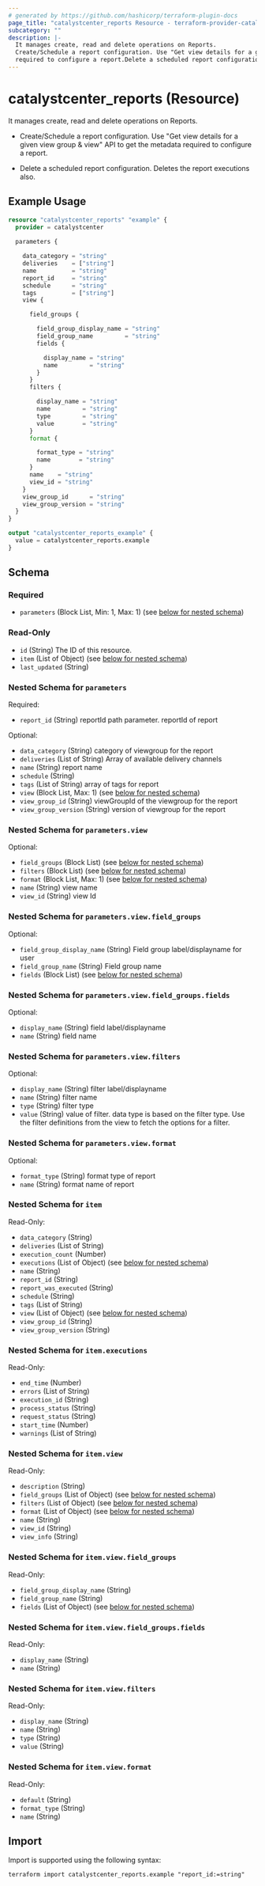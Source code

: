 ```yaml
---
# generated by https://github.com/hashicorp/terraform-plugin-docs
page_title: "catalystcenter_reports Resource - terraform-provider-catalystcenter"
subcategory: ""
description: |-
  It manages create, read and delete operations on Reports.
  Create/Schedule a report configuration. Use "Get view details for a given view group & view" API to get the metadata
  required to configure a report.Delete a scheduled report configuration. Deletes the report executions also.
---
```


# catalystcenter_reports (Resource)

It manages create, read and delete operations on Reports.

- Create/Schedule a report configuration. Use "Get view details for a given view group & view" API to get the metadata
required to configure a report.

- Delete a scheduled report configuration. Deletes the report executions also.

## Example Usage

```terraform
resource "catalystcenter_reports" "example" {
  provider = catalystcenter
 
  parameters {

    data_category = "string"
    deliveries    = ["string"]
    name          = "string"
    report_id     = "string"
    schedule      = "string"
    tags          = ["string"]
    view {

      field_groups {

        field_group_display_name = "string"
        field_group_name         = "string"
        fields {

          display_name = "string"
          name         = "string"
        }
      }
      filters {

        display_name = "string"
        name         = "string"
        type         = "string"
        value        = "string"
      }
      format {

        format_type = "string"
        name        = "string"
      }
      name    = "string"
      view_id = "string"
    }
    view_group_id      = "string"
    view_group_version = "string"
  }
}

output "catalystcenter_reports_example" {
  value = catalystcenter_reports.example
}
```

<!-- schema generated by tfplugindocs -->
## Schema

### Required

- `parameters` (Block List, Min: 1, Max: 1) (see [below for nested schema](#nestedblock--parameters))

### Read-Only

- `id` (String) The ID of this resource.
- `item` (List of Object) (see [below for nested schema](#nestedatt--item))
- `last_updated` (String)

<a id="nestedblock--parameters"></a>
### Nested Schema for `parameters`

Required:

- `report_id` (String) reportId path parameter. reportId of report

Optional:

- `data_category` (String) category of viewgroup for the report
- `deliveries` (List of String) Array of available delivery channels
- `name` (String) report name
- `schedule` (String)
- `tags` (List of String) array of tags for report
- `view` (Block List, Max: 1) (see [below for nested schema](#nestedblock--parameters--view))
- `view_group_id` (String) viewGroupId of the viewgroup for the report
- `view_group_version` (String) version of viewgroup for the report

<a id="nestedblock--parameters--view"></a>
### Nested Schema for `parameters.view`

Optional:

- `field_groups` (Block List) (see [below for nested schema](#nestedblock--parameters--view--field_groups))
- `filters` (Block List) (see [below for nested schema](#nestedblock--parameters--view--filters))
- `format` (Block List, Max: 1) (see [below for nested schema](#nestedblock--parameters--view--format))
- `name` (String) view name
- `view_id` (String) view Id

<a id="nestedblock--parameters--view--field_groups"></a>
### Nested Schema for `parameters.view.field_groups`

Optional:

- `field_group_display_name` (String) Field group label/displayname for user
- `field_group_name` (String) Field group name
- `fields` (Block List) (see [below for nested schema](#nestedblock--parameters--view--field_groups--fields))

<a id="nestedblock--parameters--view--field_groups--fields"></a>
### Nested Schema for `parameters.view.field_groups.fields`

Optional:

- `display_name` (String) field label/displayname
- `name` (String) field name



<a id="nestedblock--parameters--view--filters"></a>
### Nested Schema for `parameters.view.filters`

Optional:

- `display_name` (String) filter label/displayname
- `name` (String) filter name
- `type` (String) filter type
- `value` (String) value of filter. data type is based on the filter type. Use the filter definitions from the view to fetch the options for a filter.


<a id="nestedblock--parameters--view--format"></a>
### Nested Schema for `parameters.view.format`

Optional:

- `format_type` (String) format type of report
- `name` (String) format name of report




<a id="nestedatt--item"></a>
### Nested Schema for `item`

Read-Only:

- `data_category` (String)
- `deliveries` (List of String)
- `execution_count` (Number)
- `executions` (List of Object) (see [below for nested schema](#nestedobjatt--item--executions))
- `name` (String)
- `report_id` (String)
- `report_was_executed` (String)
- `schedule` (String)
- `tags` (List of String)
- `view` (List of Object) (see [below for nested schema](#nestedobjatt--item--view))
- `view_group_id` (String)
- `view_group_version` (String)

<a id="nestedobjatt--item--executions"></a>
### Nested Schema for `item.executions`

Read-Only:

- `end_time` (Number)
- `errors` (List of String)
- `execution_id` (String)
- `process_status` (String)
- `request_status` (String)
- `start_time` (Number)
- `warnings` (List of String)


<a id="nestedobjatt--item--view"></a>
### Nested Schema for `item.view`

Read-Only:

- `description` (String)
- `field_groups` (List of Object) (see [below for nested schema](#nestedobjatt--item--view--field_groups))
- `filters` (List of Object) (see [below for nested schema](#nestedobjatt--item--view--filters))
- `format` (List of Object) (see [below for nested schema](#nestedobjatt--item--view--format))
- `name` (String)
- `view_id` (String)
- `view_info` (String)

<a id="nestedobjatt--item--view--field_groups"></a>
### Nested Schema for `item.view.field_groups`

Read-Only:

- `field_group_display_name` (String)
- `field_group_name` (String)
- `fields` (List of Object) (see [below for nested schema](#nestedobjatt--item--view--field_groups--fields))

<a id="nestedobjatt--item--view--field_groups--fields"></a>
### Nested Schema for `item.view.field_groups.fields`

Read-Only:

- `display_name` (String)
- `name` (String)



<a id="nestedobjatt--item--view--filters"></a>
### Nested Schema for `item.view.filters`

Read-Only:

- `display_name` (String)
- `name` (String)
- `type` (String)
- `value` (String)


<a id="nestedobjatt--item--view--format"></a>
### Nested Schema for `item.view.format`

Read-Only:

- `default` (String)
- `format_type` (String)
- `name` (String)

## Import

Import is supported using the following syntax:

```shell
terraform import catalystcenter_reports.example "report_id:=string"
```
